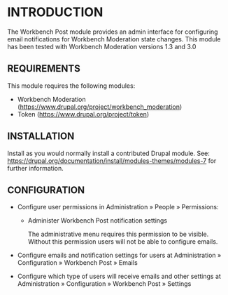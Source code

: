 INTRODUCTION
============

The Workbench Post module provides an admin interface for configuring email
notifications for Workbench Moderation state changes.  This module has been
tested with Workbench Moderation versions 1.3 and 3.0


REQUIREMENTS
------------

This module requires the following modules:

 *  Workbench Moderation (https://www.drupal.org/project/workbench_moderation)
 *  Token (https://www.drupal.org/project/token)


INSTALLATION
------------

Install as you would normally install a contributed Drupal module. See:
https://drupal.org/documentation/install/modules-themes/modules-7 for further
information.


CONFIGURATION
-------------

 * Configure user permissions in Administration » People » Permissions:

    -  Administer Workbench Post notification settings

       The administrative menu requires this permission to be visible. Without
       this permission users will not be able to configure emails.

 * Configure emails and notification settings for users at Administration »
   Configuration » Workbench Post » Emails

 * Configure which type of users will receive emails and other settings at
   Administration » Configuration » Workbench Post » Settings
